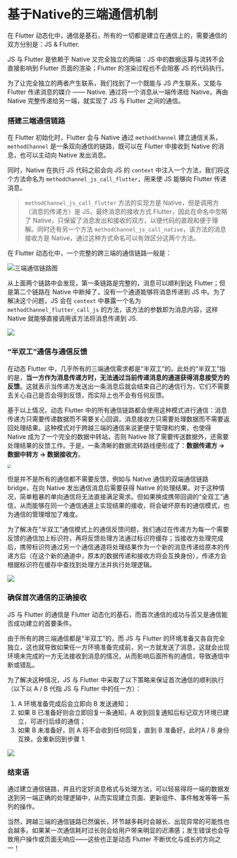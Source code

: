 # 基于Native的三端通信机制

在 Flutter 动态化中，通信是基石，所有的一切都是建立在通信上的，需要通信的双方分别是：JS & Flutter.

JS 与 Flutter 是依赖于 Native 又完全独立的两端：JS 中的数据运算与流转不会直接影响到 Flutter 页面的渲染；Flutter 的渲染过程也不会阻塞 JS 的代码执行。

为了让完全独立的两者产生联系，我们找到了一个既能与 JS 产生联系，又能与 Flutter 传递消息的媒介 —— Native. 通过将一个消息从一端传递给 Native，再由 Native 完整传递给另一端，就实现了 JS 与 Flutter 之间的通信。

### 搭建三端通信链路

在 Flutter 初始化时，Flutter 会与 Native 通过 `methodChannel` 建立通信关系，`methodChannel` 是一条双向通信的链路，既可以在 Flutter 中接收到 Native 的消息，也可以主动向 Native 发出消息。

同时，Native 在执行 JS 代码之前会向 JS 的 `context` 中注入一个方法，我们将这个方法命名为 `methodChannel_js_call_flutter`，用来使 JS 能够向 Flutter 传递消息。

>  `methodChannel_js_call_flutter` 方法的实现方是 Native，但是调用方（消息的传递方）是 JS，最终消息的接收方式 Flutter，因此在命名中忽略了 Native，只保留了消息发出和接收的双方，以便代码的直观和便于理解。同时还有另一个方法 `methodChannel_js_call_native`，该方法的消息接收方是 Native，通过这种方式命名可以有效区分这两个方法。

在 Flutter 动态化中，一个完整的跨三端的通信链路一般是：

![三端通信链路图](https://image.ymm56.com/ymmfile/operation-biz/090d3a9f-93e9-43ff-85f2-9869994031f2.JPEG)

从上面两个链路中会发现，第一条链路是完整的，消息可以顺利到达 Flutter；但是第二个链路在 Native 中断掉了，没有一个通道能够将消息传递到 JS 中。为了解决这个问题，JS 会在 `context` 中暴露一个名为  `methodChannel_flutter_call_js` 的方法，该方法的参数即为消息内容，这样 Native 就能够直接调用该方法将消息传递到 JS.

![](https://image.ymm56.com/ymmfile/operation-biz/0382c5ef-b7ce-49fd-b600-01dffa39d609.JPEG)

### “半双工”通信与通信反馈

在动态 Flutter 中，几乎所有的三端通信需求都是“半双工”的。此处的“半双工”指的是，**当一方作为消息传递方时，无法通过当前传递消息的通道获得消息接受方的反馈**。这就表示当传递方发送出一条消息后就会结束自己的通信行为，它们不需要去关心自己是否会得到反馈，而实际上也不会有任何反馈。

基于以上情况，动态 Flutter 中的所有通信链路都会使用这种模式进行通信：消息传递方只需要传递数据而不需要关心回调，消息接收方只需要处理数据而不需要返回处理结果。这种模式对于跨越三端的通信来说更便于管理和约束，也使得 Native 成为了一个完全的数据中转站，否则 Native 除了需要传送数据外，还需要处理结果的反馈工作。于是，一条清晰的数据流转路线便形成了：**数据传递方 -> 数据中转方 -> 数据接收方**。

<img src="https://image.ymm56.com/ymmfile/operation-biz/8c2cd7a5-89b6-47c7-b0cb-88ea9b057179.JPEG" style="zoom:50%;" />

但是并不是所有的通信都不需要反馈，例如与 Native 通信的双端通信链路 bridge，在向 Native 发出通信消息后需要获得 Native 的处理结果。对于这种情况，简单粗暴的单向通信将无法直接满足需求。但如果换成携带回调的“全双工”通信，从而能够在同一个通信通道上实现结果的接收，将会破坏原有的通信模式，也为通信的管理增加了难度。

为了解决在“半双工”通信模式上的通信反馈问题，我们通过在传递方为每一个需要反馈的通信加上标识符，再将反馈处理方法通过标识符缓存；当接收方处理完成后，携带标识符通过另一个通信通道将处理结果作为一个新的消息传递给原本的传递方后（在这个新的通道中，原本的数据传递和接收方将会互换身份），传递方会根据标识符在缓存中查找到处理方法并执行处理逻辑。

![](https://image.ymm56.com/ymmfile/operation-biz/8c9e715f-45e5-4ed9-a67f-0cbf1bae5ef9.JPEG)

### 确保首次通信的正确接收

JS 与 Flutter 的通信是 Flutter 动态化的基石，而首次通信的成功与否又是通信能否成功建立的首要条件。

由于所有的跨三端通信都是“半双工”的，而 JS 与 Flutter 的环境准备又各自完全独立，这也就导致如果任一方环境准备完成前，另一方就发送了消息，这就会出现环境未完成的一方无法接收到消息的情况，从而影响后面所有的通信，导致通信中断或错乱。

为了解决这种情况，JS 与 Flutter 中采取了以下策略来保证首次通信的顺利执行（以下以 A / B 代指 JS 与 Flutter 中的任一方）：

1. A 环境准备完成后会立即向 B 发送通知；
2. 如果 B 已准备好则会立即回复一条通知，A 收到回复通知后标记双方环境已建立，可进行后续的通信；
3. 如果 B 未准备好，则 A 将不会收到任何回复，直到 B 准备好，此时A / B 身份互换，会重新回到步骤 1.

![](https://image.ymm56.com/ymmfile/operation-biz/88741353-95c8-4617-aab9-5689e8ab029e.JPEG)

### 结束语

通过建立通信链路，并且约定好消息格式与处理方法，可以轻易得将一端的数据发送到另一端正确的处理逻辑中，从而实现建立页面、更新组件、事件触发等等一系列的操作。

当然，跨越三端的通信链路已然偏长，环节越多耗时会越长、出现异常的可能性也会越多。如果某一次通信耗时过长则会给用户带来明显的迟滞感；发生错误也会导致用户操作或页面无响应——这些也正是动态 Flutter 不断优化与成长的方向之一！
